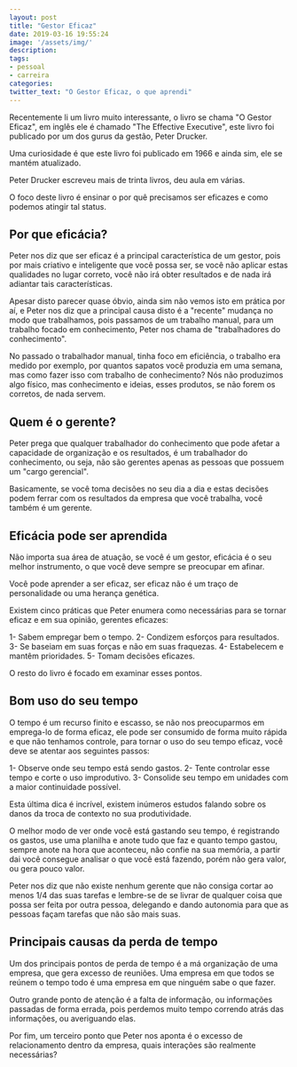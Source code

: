 ```yaml
---
layout: post
title: "Gestor Eficaz"
date: 2019-03-16 19:55:24
image: '/assets/img/'
description:
tags:
- pessoal
- carreira
categories:
twitter_text: "O Gestor Eficaz, o que aprendi"
---
```


Recentemente li um livro muito interessante, o livro se chama "O Gestor Eficaz", em inglês ele é chamado "The Effective Executive", este livro foi publicado por um dos gurus da gestão, Peter Drucker.

Uma curiosidade é que este livro foi publicado em 1966 e ainda sim, ele se mantém atualizado.

Peter Drucker escreveu mais de trinta livros, deu aula em várias.

O foco deste livro é ensinar o por quê precisamos ser eficazes e como podemos atingir tal status.

## Por que eficácia?

Peter nos diz que ser eficaz é a principal característica de um gestor, pois por mais criativo e inteligente que você possa ser, se você não aplicar estas qualidades no lugar correto, você não irá obter resultados e de nada irá adiantar tais características.

Apesar disto parecer quase óbvio, ainda sim não vemos isto em prática por aí, e Peter nos diz que a principal causa disto é a "recente" mudança no modo que trabalhamos, pois passamos de um trabalho manual, para um trabalho focado em conhecimento, Peter nos chama de "trabalhadores do conhecimento".

No passado o trabalhador manual, tinha foco em eficiência, o trabalho era medido por exemplo, por quantos sapatos você produzia em uma semana, mas como fazer isso com trabalho de conhecimento? Nós não produzimos algo físico, mas conhecimento e ideias, esses produtos, se não forem os corretos, de nada servem.

## Quem é o gerente?

Peter prega que qualquer trabalhador do conhecimento que pode afetar a capacidade de organização e os resultados, é um trabalhador do conhecimento, ou seja, não são gerentes apenas as pessoas que possuem um "cargo gerencial".

Basicamente, se você toma decisões no seu dia a dia e estas decisões podem ferrar com os resultados da empresa que você trabalha, você também é um gerente.

## Eficácia pode ser aprendida

Não importa sua área de atuação, se você é um gestor, eficácia é o seu melhor instrumento, o que você deve sempre se preocupar em afinar.

Você pode aprender a ser eficaz, ser eficaz não é um traço de personalidade ou uma herança genética.

Existem cinco práticas que Peter enumera como necessárias para se tornar eficaz e em sua opinião, gerentes eficazes:

1- Sabem empregar bem o tempo.
2- Condizem esforços para resultados.
3- Se baseiam em suas forças e não em suas fraquezas.
4- Estabelecem e mantêm prioridades.
5- Tomam decisões eficazes.

O resto do livro é focado em examinar esses pontos.

## Bom uso do seu tempo

O tempo é um recurso finito e escasso, se não nos preocuparmos em emprega-lo de forma eficaz, ele pode ser consumido de forma muito rápida e que não tenhamos controle, para tornar o uso do seu tempo eficaz, você deve se atentar aos seguintes passos:

1- Observe onde seu tempo está sendo gastos.
2- Tente controlar esse tempo e corte o uso improdutivo.
3- Consolide seu tempo em unidades com a maior continuidade possível.

Esta última dica é incrível, existem inúmeros estudos falando sobre os danos da troca de contexto no sua produtividade.

O melhor modo de ver onde você está gastando seu tempo, é registrando os gastos, use uma planilha e anote tudo que faz e quanto tempo gastou, sempre anote na hora que aconteceu, não confie na sua memória, a partir dai você consegue analisar o que você está fazendo, porém não gera valor, ou gera pouco valor.

Peter nos diz que não existe nenhum gerente que não consiga cortar ao menos 1/4 das suas tarefas e lembre-se de se livrar de qualquer coisa que possa ser feita por outra pessoa, delegando e dando autonomia para que as pessoas façam tarefas que não são mais suas.

## Principais causas da perda de tempo

Um dos principais pontos de perda de tempo é a má organização de uma empresa, que gera excesso de reuniões. Uma empresa em que todos se reúnem o tempo todo é uma empresa em que ninguém sabe o que fazer.

Outro grande ponto de atenção é a falta de informação, ou informações passadas de forma errada, pois perdemos muito tempo correndo atrás das informações, ou averiguando elas.

Por fim, um terceiro ponto que Peter nos aponta é o excesso de relacionamento dentro da empresa, quais interações são realmente necessárias?
